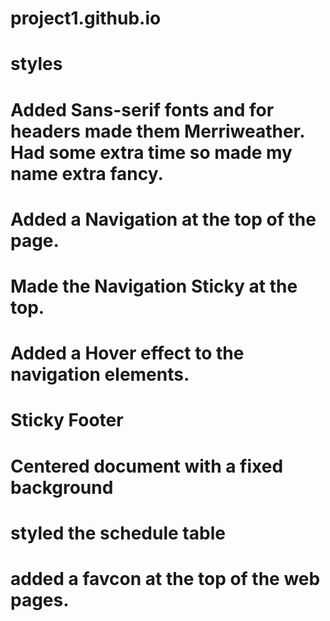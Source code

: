 # project1.github.io

# styles

# Added Sans-serif fonts and for headers made them Merriweather. Had some extra time so made my name extra fancy.
# Added a Navigation at the top of the page.
# Made the Navigation Sticky at the top.
# Added a Hover effect to the navigation elements.
# Sticky Footer
# Centered document with a fixed background
# styled the schedule table
# added a favcon at the top of the web pages.
